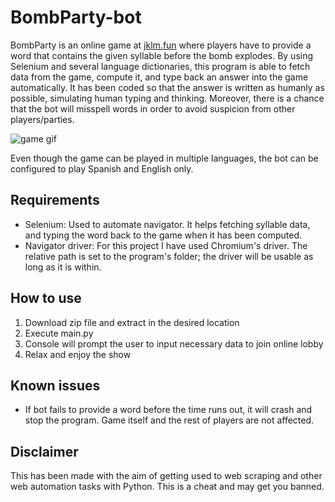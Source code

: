 # BombParty-bot

BombParty is an online game at [jklm.fun](https://jklm.fun) where players have to provide a word that contains the given syllable before the bomb explodes. By using Selenium and several language dictionaries, this program is able to fetch data from the game, compute it, and type back an answer into the game automatically. It has been coded so that the answer is written as humanly as possible, simulating human typing and thinking.
Moreover, there is a chance that the bot will misspell words in order to avoid suspicion from other players/parties.

![game gif](https://user-images.githubusercontent.com/95043218/225719743-3de852ef-29e4-4f04-ad2c-3fb9fdd96568.gif)

Even though the game can be played in multiple languages, the bot can be configured to play Spanish and English only.

## Requirements

- Selenium: Used to automate navigator. It helps fetching syllable data, and typing the word back to the game when it has been computed.
- Navigator driver: For this project I have used Chromium's driver. The relative path is set to the program's folder; the driver will be usable as long as it is within.

## How to use

1. Download zip file and extract in the desired location
2. Execute main.py
3. Console will prompt the user to input necessary data to join online lobby
4. Relax and enjoy the show

## Known issues

- If bot fails to provide a word before the time runs out, it will crash and stop the program. Game itself and the rest of players are not affected.

## Disclaimer

This has been made with the aim of getting used to web scraping and other web automation tasks with Python. This is a cheat and may get you banned.
